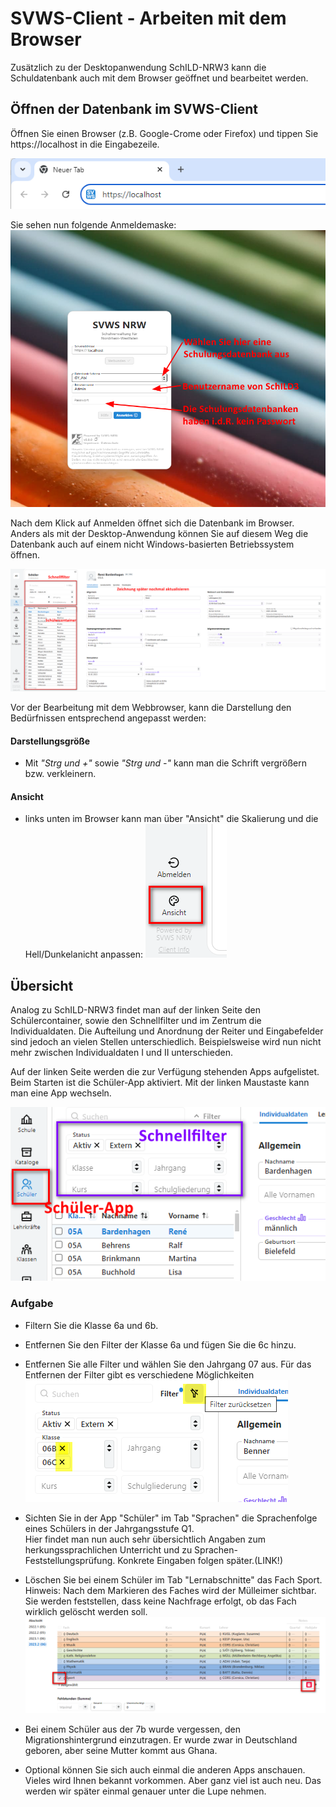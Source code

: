 # SVWS-Client - Arbeiten mit dem Browser

Zusätzlich zu der Desktopanwendung SchILD-NRW3 kann die Schuldatenbank auch mit dem Browser geöffnet und bearbeitet werden.

## Öffnen der Datenbank im SVWS-Client
Öffnen Sie einen Browser (z.B. Google-Crome oder Firefox) und tippen Sie https://localhost in die Eingabezeile.

![Öffnen mit dem Browser](./graphics/vonS2nachS3_uebersicht_svwsClient_aufruf.png) 

Sie sehen nun folgende Anmeldemaske:
![Öffnen mit dem Browser](./graphics/vonS2nachS3_uebersicht_svwsClient_LogIn.png)


Nach dem Klick auf Anmelden öffnet sich die Datenbank im Browser. Anders als mit der Desktop-Anwendung können Sie auf diesem Weg die Datenbank auch auf einem nicht Windows-basierten Betriebssystem öffnen.


![Öffnen mit dem Browser](./graphics/vonS2nachS3_uebersicht_svwsClient_startseite.png)

Vor der Bearbeitung mit dem Webbrowser, kann die Darstellung den Bedürfnissen entsprechend angepasst werden:

#### Darstellungsgröße
* Mit *"Strg und +"* sowie *"Strg und -"* kann man die Schrift vergrößern bzw. verkleinern.

#### Ansicht
* links unten im Browser kann man über "Ansicht" die Skalierung und die Hell/Dunkelanicht anpassen:
![Öffnen mit dem Browser](./graphics/vonS2nachS3_uebersicht_svwsClient_ansicht.png)


## Übersicht
Analog zu SchILD-NRW3 findet man auf der linken Seite den Schülercontainer, sowie den Schnellfilter und im Zentrum die Individualdaten. 
Die Aufteilung und Anordnung der Reiter und Eingabefelder sind jedoch an vielen Stellen unterschiedlich. Beispielsweise wird nun nicht mehr zwischen Individualdaten I und II unterschieden.


Auf der linken Seite werden die zur Verfügung stehenden Apps aufgelistet. Beim Starten ist die Schüler-App aktiviert. Mit der linken Maustaste kann man eine App wechseln.

![Schüler-App](./graphics/vonS2nachS3_uebersicht_svwsClient_schuelerApp_filter.png)


### Aufgabe 
* Filtern Sie die Klasse 6a und 6b.
* Entfernen Sie den Filter der Klasse 6a und fügen Sie die 6c hinzu.
* Entfernen Sie alle Filter und wählen Sie den Jahrgang 07 aus. Für das Entfernen der Filter gibt es verschiedene Möglichkeiten <br>
![Schüler-App](./graphics/vonS2nachS3_uebersicht_svwsClient_schuelerApp_schnellfilter.png)
* Sichten Sie in der App "Schüler" im Tab "Sprachen" die Sprachenfolge eines Schülers in der Jahrgangsstufe Q1. </br>
Hier findet man nun auch sehr übersichtlich Angaben zum herkungssprachlichen Unterricht und zu Sprachen-Feststellungsprüfung. Konkrete Eingaben folgen später.(LINK!) 
* Löschen Sie bei einem Schüler im Tab "Lernabschnitte" das Fach Sport.<br>
Hinweis: Nach dem Markieren des Faches wird der Mülleimer sichtbar. Sie werden feststellen, dass keine Nachfrage erfolgt, ob das Fach wirklich gelöscht werden soll.<br>
![Schüler-App](./graphics/vonS2nachS3_uebersicht_svwsClient_schuelerAppFachloeschen.png)

* Bei einem Schüler aus der 7b wurde vergessen, den Migrationshintergrund einzutragen. Er wurde zwar in Deutschland geboren, aber seine Mutter kommt aus Ghana.

* Optional können Sie sich auch einmal die anderen Apps anschauen. Vieles wird Ihnen bekannt vorkommen. Aber ganz viel ist auch neu. Das werden wir später einmal genauer unter die Lupe nehmen.

